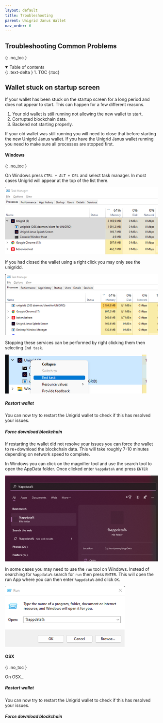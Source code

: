 ```yaml
---
layout: default
title: Troubleshooting
parent: Unigrid Janus Wallet
nav_order: 6
---
```


## Troubleshooting Common Problems
{: .no_toc }

<details open markdown="block">
  <summary>
    Table of contents
  </summary>
  {: .text-delta }
1. TOC
{:toc}
</details>

## Wallet stuck on startup screen

If your wallet has been stuck on the startup screen for a long period and does not appear to start. This can happen for a few different reasons.

1.  Your old wallet is still running not allowing the new wallet to start.
2.  Corrupted blockchain data.
3.  Backend not starting properly.

If your old wallet was still running you will need to close that before starting the new Unigrid Janus wallet. If you have the Unigrid Janus wallet running you need to make sure all processes are stopped first.

#### Windows

{: .no_toc }

On Windows press `CTRL + ALT + DEL` and select task manager. In most cases Unigrid will appear at the top of the list there.

![](../../assets/images/task-manager.png)

If you had closed the wallet using a right click you may only see the unigridd.

![](../../assets/images/only-unigridd.png)

Stopping these services can be performed by right clicking them then selecting `End task`.

![](../../assets/images/end-task.png)

##### Restart wallet

You can now try to restart the Unigrid wallet to check if this has resolved your issues.

##### Force download blockchain

If restarting the wallet did not resolve your issues you can force the wallet to re+download the blockchain data. This will take roughly 7-10 minutes depending on network speed to complete.

In Windows you can click on the magnifier tool and use the search tool to open the AppData folder. Once clicked enter `%appdata%` and press `ENTER`

![](../../assets/images/appdata.png)

In some cases you may need to use the `run` tool on Windows. Instead of searching for `%appdata%` search for `run` then press `ENTER`. This will open the run App where you can then enter `%appdata%` and click `OK`.

![](../../assets/images/run.png)

#### OSX

{: .no_toc }

On OSX...

##### Restart wallet

You can now try to restart the Unigrid wallet to check if this has resolved your issues.

##### Force download blockchain


